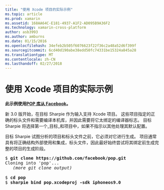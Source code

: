 ```yaml
---
title: "使用 Xcode 项目的实际示例"
ms.topic: article
ms.prod: xamarin
ms.assetid: 168AA64C-E181-4937-A1F2-AD095B9A36F2
ms.technology: xamarin-cross-platform
author: asb3993
ms.author: amburns
ms.date: 01/15/2016
ms.openlocfilehash: 34efeb2b505f6076623f22f36c2a48a52d6f399f
ms.sourcegitcommit: 6cd40d190abe38edd50fc74331be15324a845a28
ms.translationtype: MT
ms.contentlocale: zh-CN
ms.lasthandoff: 02/27/2018
---
```

# <a name="real-world-example-using-an-xcode-project"></a>使用 Xcode 项目的实际示例


**此示例使用[POP 库从 Facebook](https://github.com/facebook/pop)。**

新 3.0 版开始，在目标 Sharpie 作为输入支持 Xcode 项目。 这些项目指定的正确的标头文件和需要编译本机库，并因此需要将它太绑定的编译器标志。 目标 Sharpie 将选择第一个_目标_和项目中，如果不指示以其他处理其默认配置。

目标 Sharpie 试图分析的项目和标头文件之前，它必须对它进行生成。 项目通常具有将正确结构外部使用和集成，标头文件，因此最好始终尝试将其绑定前生成完整的项目的生成阶段。

<pre>$ <b>git clone https://github.com/facebook/pop.git</b>
Cloning into 'pop'...
   <em>(more git clone output)</em>

$ <b>cd pop</b>
$ <b>sharpie bind pop.xcodeproj -sdk iphoneos9.0</b></pre>

